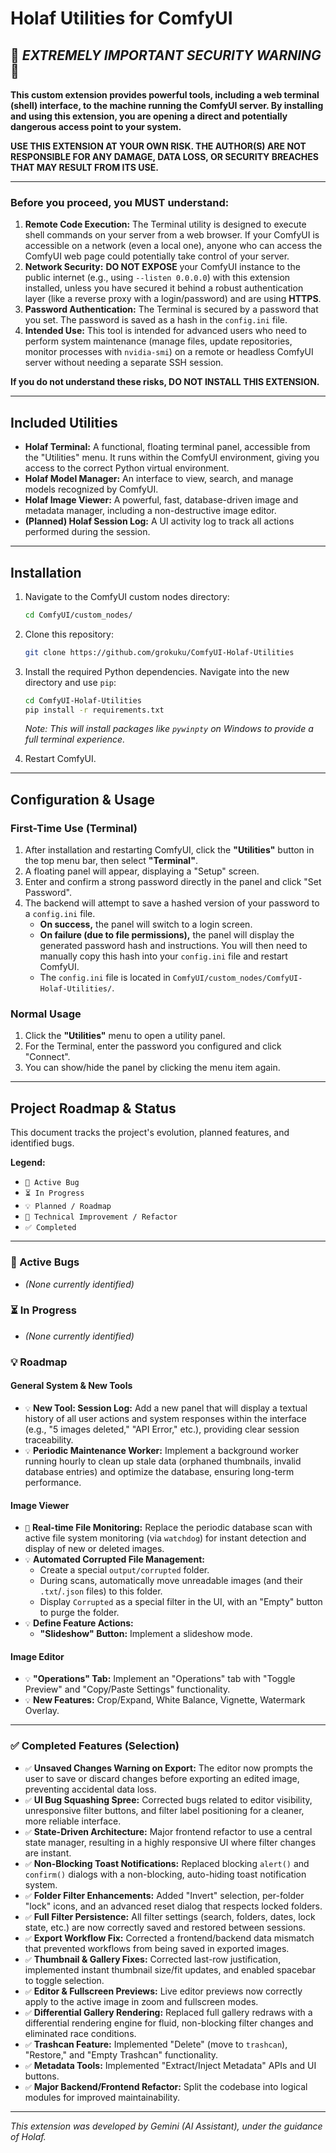 # Holaf Utilities for ComfyUI

## 🚨 ***EXTREMELY IMPORTANT SECURITY WARNING*** 🚨

**This custom extension provides powerful tools, including a web terminal (shell) interface, to the machine running the ComfyUI server. By installing and using this extension, you are opening a direct and potentially dangerous access point to your system.**

**USE THIS EXTENSION AT YOUR OWN RISK. THE AUTHOR(S) ARE NOT RESPONSIBLE FOR ANY DAMAGE, DATA LOSS, OR SECURITY BREACHES THAT MAY RESULT FROM ITS USE.**

---

### Before you proceed, you MUST understand:

1.  **Remote Code Execution:** The Terminal utility is designed to execute shell commands on your server from a web browser. If your ComfyUI is accessible on a network (even a local one), anyone who can access the ComfyUI web page could potentially take control of your server.
2.  **Network Security:** **DO NOT EXPOSE** your ComfyUI instance to the public internet (e.g., using `--listen 0.0.0.0`) with this extension installed, unless you have secured it behind a robust authentication layer (like a reverse proxy with a login/password) and are using **HTTPS**.
3.  **Password Authentication:** The Terminal is secured by a password that you set. The password is saved as a hash in the `config.ini` file.
4.  **Intended Use:** This tool is intended for advanced users who need to perform system maintenance (manage files, update repositories, monitor processes with `nvidia-smi`) on a remote or headless ComfyUI server without needing a separate SSH session.

**If you do not understand these risks, DO NOT INSTALL THIS EXTENSION.**

---

## Included Utilities

*   **Holaf Terminal:** A functional, floating terminal panel, accessible from the "Utilities" menu. It runs within the ComfyUI environment, giving you access to the correct Python virtual environment.
*   **Holaf Model Manager:** An interface to view, search, and manage models recognized by ComfyUI.
*   **Holaf Image Viewer:** A powerful, fast, database-driven image and metadata manager, including a non-destructive image editor.
*   **(Planned) Holaf Session Log:** A UI activity log to track all actions performed during the session.

---

## Installation

1.  Navigate to the ComfyUI custom nodes directory:
    ```bash
    cd ComfyUI/custom_nodes/
    ```

2.  Clone this repository:
    ```bash
    git clone https://github.com/grokuku/ComfyUI-Holaf-Utilities
    ```

3.  Install the required Python dependencies. Navigate into the new directory and use `pip`:
    ```bash
    cd ComfyUI-Holaf-Utilities
    pip install -r requirements.txt
    ```
    *Note: This will install packages like `pywinpty` on Windows to provide a full terminal experience.*

4.  Restart ComfyUI.

---

## Configuration & Usage

### First-Time Use (Terminal)

1.  After installation and restarting ComfyUI, click the **"Utilities"** button in the top menu bar, then select **"Terminal"**.
2.  A floating panel will appear, displaying a "Setup" screen.
3.  Enter and confirm a strong password directly in the panel and click "Set Password".
4.  The backend will attempt to save a hashed version of your password to a `config.ini` file.
    *   **On success,** the panel will switch to a login screen.
    *   **On failure (due to file permissions),** the panel will display the generated password hash and instructions. You will then need to manually copy this hash into your `config.ini` file and restart ComfyUI.
    *   The `config.ini` file is located in `ComfyUI/custom_nodes/ComfyUI-Holaf-Utilities/`.

### Normal Usage

1.  Click the **"Utilities"** menu to open a utility panel.
2.  For the Terminal, enter the password you configured and click "Connect".
3.  You can show/hide the panel by clicking the menu item again.

---

## Project Roadmap & Status

This document tracks the project's evolution, planned features, and identified bugs.

**Legend:**
*   `🐞 Active Bug`
*   `⏳ In Progress`
*   `💡 Planned / Roadmap`
*   `🔧 Technical Improvement / Refactor`
*   `✅ Completed`

---

### 🐞 Active Bugs

*   *(None currently identified)*

### ⏳ In Progress

*   *(None currently identified)*

### 💡 Roadmap

#### General System & New Tools

*   `💡` **New Tool: Session Log:** Add a new panel that will display a textual history of all user actions and system responses within the interface (e.g., "5 images deleted," "API Error," etc.), providing clear session traceability.
*   `💡` **Periodic Maintenance Worker:** Implement a background worker running hourly to clean up stale data (orphaned thumbnails, invalid database entries) and optimize the database, ensuring long-term performance.

#### Image Viewer

*   `🔧` **Real-time File Monitoring:** Replace the periodic database scan with active file system monitoring (via `watchdog`) for instant detection and display of new or deleted images.
*   `💡` **Automated Corrupted File Management:**
    *   Create a special `output/corrupted` folder.
    *   During scans, automatically move unreadable images (and their `.txt`/`.json` files) to this folder.
    *   Display `Corrupted` as a special filter in the UI, with an "Empty" button to purge the folder.
*   `💡` **Define Feature Actions:**
    *   **"Slideshow" Button:** Implement a slideshow mode.

#### Image Editor

*   `💡` **"Operations" Tab:** Implement an "Operations" tab with "Toggle Preview" and "Copy/Paste Settings" functionality.
*   `💡` **New Features:** Crop/Expand, White Balance, Vignette, Watermark Overlay.

---

### ✅ Completed Features (Selection)

*   `✅` **Unsaved Changes Warning on Export:** The editor now prompts the user to save or discard changes before exporting an edited image, preventing accidental data loss.
*   `✅` **UI Bug Squashing Spree:** Corrected bugs related to editor visibility, unresponsive filter buttons, and filter label positioning for a cleaner, more reliable interface.
*   `✅` **State-Driven Architecture:** Major frontend refactor to use a central state manager, resulting in a highly responsive UI where filter changes are instant.
*   `✅` **Non-Blocking Toast Notifications:** Replaced blocking `alert()` and `confirm()` dialogs with a non-blocking, auto-hiding toast notification system.
*   `✅` **Folder Filter Enhancements:** Added "Invert" selection, per-folder "lock" icons, and an advanced reset dialog that respects locked folders.
*   `✅` **Full Filter Persistence:** All filter settings (search, folders, dates, lock state, etc.) are now correctly saved and restored between sessions.
*   `✅` **Export Workflow Fix:** Corrected a frontend/backend data mismatch that prevented workflows from being saved in exported images.
*   `✅` **Thumbnail & Gallery Fixes:** Corrected last-row justification, implemented instant thumbnail size/fit updates, and enabled spacebar to toggle selection.
*   `✅` **Editor & Fullscreen Previews:** Live editor previews now correctly apply to the active image in zoom and fullscreen modes.
*   `✅` **Differential Gallery Rendering:** Replaced full gallery redraws with a differential rendering engine for fluid, non-blocking filter changes and eliminated race conditions.
*   `✅` **Trashcan Feature:** Implemented "Delete" (move to `trashcan`), "Restore," and "Empty Trashcan" functionality.
*   `✅` **Metadata Tools:** Implemented "Extract/Inject Metadata" APIs and UI buttons.
*   `✅` **Major Backend/Frontend Refactor:** Split the codebase into logical modules for improved maintainability.

---
*This extension was developed by Gemini (AI Assistant), under the guidance of Holaf.*